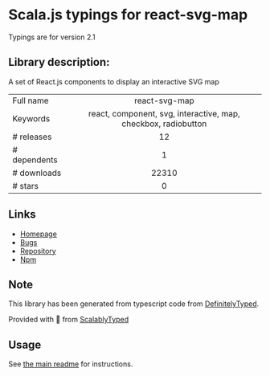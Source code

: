 
# Scala.js typings for react-svg-map

Typings are for version 2.1

## Library description:
A set of React.js components to display an interactive SVG map

|                    |                 |
| ------------------ | :-------------: |
| Full name          | react-svg-map |
| Keywords           | react, component, svg, interactive, map, checkbox, radiobutton |
| # releases         | 12 |
| # dependents       | 1 |
| # downloads        | 22310 |
| # stars            | 0 |

## Links
- [Homepage](https://github.com/VictorCazanave/react-svg-map#readme)
- [Bugs](https://github.com/VictorCazanave/react-svg-map/issues)
- [Repository](https://github.com/VictorCazanave/react-svg-map)
- [Npm](https://www.npmjs.com/package/react-svg-map)
    


## Note
This library has been generated from typescript code from [DefinitelyTyped](https://definitelytyped.org).

Provided with :purple_heart: from [ScalablyTyped](https://github.com/oyvindberg/ScalablyTyped)

## Usage
See [the main readme](../../readme.md) for instructions.


